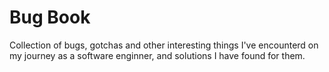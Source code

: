 # Bug Book

Collection of bugs, gotchas and other interesting things I've encounterd on my journey as a software enginner, and solutions I have found for them.
